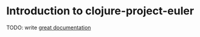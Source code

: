# Introduction to clojure-project-euler

TODO: write [great documentation](http://jacobian.org/writing/great-documentation/what-to-write/)
